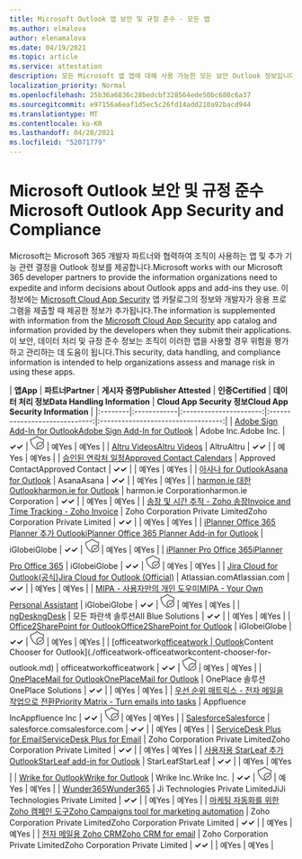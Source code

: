 ```yaml
---
title: Microsoft Outlook 앱 보안 및 규정 준수 - 모든 앱
ms.author: elmalova
author: elenamalova
ms.date: 04/19/2021
ms.topic: article
ms.service: attestation
description: 모든 Microsoft 앱 앱에 대해 사용 가능한 모든 보안 Outlook 정보입니다.
localization_priority: Normal
ms.openlocfilehash: 25b36a6836c28bedcbf328564ede50bc680c6a37
ms.sourcegitcommit: e97156a6eaf1d5ec5c26fd14add210a92bacd944
ms.translationtype: MT
ms.contentlocale: ko-KR
ms.lasthandoff: 04/28/2021
ms.locfileid: "52071779"
---
```

# <a name="microsoft-outlook-app-security-and-compliance"></a><span data-ttu-id="40d4a-103">Microsoft Outlook 보안 및 규정 준수</span><span class="sxs-lookup"><span data-stu-id="40d4a-103">Microsoft Outlook App Security and Compliance</span></span>

<span data-ttu-id="40d4a-104">Microsoft는 Microsoft 365 개발자 파트너와 협력하여 조직이 사용하는 앱 및 추가 기능 관련 결정을 Outlook 정보를 제공합니다.</span><span class="sxs-lookup"><span data-stu-id="40d4a-104">Microsoft works with our Microsoft 365 developer partners to provide the information organizations need to expedite and inform decisions about Outlook apps and add-ins they use.</span></span> <span data-ttu-id="40d4a-105">이 정보에는 [Microsoft Cloud App Security](https://www.microsoft.com/en-us/enterprise-mobility-security/cloud-app-security) 앱 카탈로그의 정보와 개발자가 응용 프로그램을 제출할 때 제공한 정보가 추가됩니다.</span><span class="sxs-lookup"><span data-stu-id="40d4a-105">The information is supplemented with information from the [Microsoft Cloud App Security](https://www.microsoft.com/en-us/enterprise-mobility-security/cloud-app-security) app catalog and information provided by the developers when they submit their applications.</span></span> <span data-ttu-id="40d4a-106">이 보안, 데이터 처리 및 규정 준수 정보는 조직이 이러한 앱을 사용할 경우 위험을 평가하고 관리하는 데 도움이 됩니다.</span><span class="sxs-lookup"><span data-stu-id="40d4a-106">This security, data handling, and compliance information is intended to help organizations assess and manage risk in using these apps.</span></span>

| <span data-ttu-id="40d4a-107">**앱**</span><span class="sxs-lookup"><span data-stu-id="40d4a-107">**App**</span></span> | <span data-ttu-id="40d4a-108">**파트너**</span><span class="sxs-lookup"><span data-stu-id="40d4a-108">**Partner**</span></span> | <span data-ttu-id="40d4a-109">**게시자 증명**</span><span class="sxs-lookup"><span data-stu-id="40d4a-109">**Publisher Attested**</span></span> | <span data-ttu-id="40d4a-110">**인증**</span><span class="sxs-lookup"><span data-stu-id="40d4a-110">**Certified**</span></span> | <span data-ttu-id="40d4a-111">**데이터 처리 정보**</span><span class="sxs-lookup"><span data-stu-id="40d4a-111">**Data Handling Information**</span></span> | <span data-ttu-id="40d4a-112">**Cloud App Security 정보**</span><span class="sxs-lookup"><span data-stu-id="40d4a-112">**Cloud App Security Information**</span></span> |
|:--------|:------------|:----------------------:|:-----------------------------:|:----------------------------------:|
| [<span data-ttu-id="40d4a-113">Adobe Sign Add-In for Outlook</span><span class="sxs-lookup"><span data-stu-id="40d4a-113">Adobe Sign Add-In for Outlook</span></span>](./adobe-inc-sign-add-in-for-outlook.md) | <span data-ttu-id="40d4a-114">Adobe Inc.</span><span class="sxs-lookup"><span data-stu-id="40d4a-114">Adobe Inc.</span></span> | <span data-ttu-id="40d4a-115">**✓**</span><span class="sxs-lookup"><span data-stu-id="40d4a-115">**✓**</span></span> | <img alt="Certified application badge" src="../media/certified-badge.png" height="25" width="25" /> | <span data-ttu-id="40d4a-116">예</span><span class="sxs-lookup"><span data-stu-id="40d4a-116">Yes</span></span> | <span data-ttu-id="40d4a-117">예</span><span class="sxs-lookup"><span data-stu-id="40d4a-117">Yes</span></span> |
| [<span data-ttu-id="40d4a-118">Altru Videos</span><span class="sxs-lookup"><span data-stu-id="40d4a-118">Altru Videos</span></span>](./altru-videos.md) | <span data-ttu-id="40d4a-119">Altru</span><span class="sxs-lookup"><span data-stu-id="40d4a-119">Altru</span></span> | <span data-ttu-id="40d4a-120">**✓**</span><span class="sxs-lookup"><span data-stu-id="40d4a-120">**✓**</span></span> |  | <span data-ttu-id="40d4a-121">예</span><span class="sxs-lookup"><span data-stu-id="40d4a-121">Yes</span></span> | <span data-ttu-id="40d4a-122">예</span><span class="sxs-lookup"><span data-stu-id="40d4a-122">Yes</span></span> |
| [<span data-ttu-id="40d4a-123">승인된 연락처 일정</span><span class="sxs-lookup"><span data-stu-id="40d4a-123">Approved Contact Calendars</span></span>](./approved-contact-calendars.md) | <span data-ttu-id="40d4a-124">Approved Contact</span><span class="sxs-lookup"><span data-stu-id="40d4a-124">Approved Contact</span></span> | <span data-ttu-id="40d4a-125">**✓**</span><span class="sxs-lookup"><span data-stu-id="40d4a-125">**✓**</span></span> |  | <span data-ttu-id="40d4a-126">예</span><span class="sxs-lookup"><span data-stu-id="40d4a-126">Yes</span></span> | <span data-ttu-id="40d4a-127">예</span><span class="sxs-lookup"><span data-stu-id="40d4a-127">Yes</span></span> |
| [<span data-ttu-id="40d4a-128">아사나 for Outlook</span><span class="sxs-lookup"><span data-stu-id="40d4a-128">Asana for Outlook</span></span>](./asana-for-outlook.md) | <span data-ttu-id="40d4a-129">Asana</span><span class="sxs-lookup"><span data-stu-id="40d4a-129">Asana</span></span> | <span data-ttu-id="40d4a-130">**✓**</span><span class="sxs-lookup"><span data-stu-id="40d4a-130">**✓**</span></span> |  | <span data-ttu-id="40d4a-131">예</span><span class="sxs-lookup"><span data-stu-id="40d4a-131">Yes</span></span> | <span data-ttu-id="40d4a-132">예</span><span class="sxs-lookup"><span data-stu-id="40d4a-132">Yes</span></span> |
| [<span data-ttu-id="40d4a-133">harmon.ie 대한 Outlook</span><span class="sxs-lookup"><span data-stu-id="40d4a-133">harmon.ie for Outlook</span></span>](./harmonie-corporation-for-outlook.md) | <span data-ttu-id="40d4a-134">harmon.ie Corporation</span><span class="sxs-lookup"><span data-stu-id="40d4a-134">harmon.ie Corporation</span></span> | <span data-ttu-id="40d4a-135">**✓**</span><span class="sxs-lookup"><span data-stu-id="40d4a-135">**✓**</span></span> |  | <span data-ttu-id="40d4a-136">예</span><span class="sxs-lookup"><span data-stu-id="40d4a-136">Yes</span></span> | <span data-ttu-id="40d4a-137">예</span><span class="sxs-lookup"><span data-stu-id="40d4a-137">Yes</span></span> |
| [<span data-ttu-id="40d4a-138">송장 및 시간 추적 - Zoho 송장</span><span class="sxs-lookup"><span data-stu-id="40d4a-138">Invoice and Time Tracking - Zoho Invoice</span></span>](./zoho-corporation-private-limited-invoice-and-time-tracking.md) | <span data-ttu-id="40d4a-139">Zoho Corporation Private Limited</span><span class="sxs-lookup"><span data-stu-id="40d4a-139">Zoho Corporation Private Limited</span></span> | <span data-ttu-id="40d4a-140">**✓**</span><span class="sxs-lookup"><span data-stu-id="40d4a-140">**✓**</span></span> |  | <span data-ttu-id="40d4a-141">예</span><span class="sxs-lookup"><span data-stu-id="40d4a-141">Yes</span></span> | <span data-ttu-id="40d4a-142">예</span><span class="sxs-lookup"><span data-stu-id="40d4a-142">Yes</span></span> |
| [<span data-ttu-id="40d4a-143">iPlanner Office 365 Planner 추가 Outlook</span><span class="sxs-lookup"><span data-stu-id="40d4a-143">iPlanner Office 365 Planner Add-in for Outlook</span></span>](./iglobe-iplanner-office-365-planner-add-in-for-outlook.md) | <span data-ttu-id="40d4a-144">iGlobe</span><span class="sxs-lookup"><span data-stu-id="40d4a-144">iGlobe</span></span> | <span data-ttu-id="40d4a-145">**✓**</span><span class="sxs-lookup"><span data-stu-id="40d4a-145">**✓**</span></span> | <img alt="Certified application badge" src="../media/certified-badge.png" height="25" width="25" /> | <span data-ttu-id="40d4a-146">예</span><span class="sxs-lookup"><span data-stu-id="40d4a-146">Yes</span></span> | <span data-ttu-id="40d4a-147">예</span><span class="sxs-lookup"><span data-stu-id="40d4a-147">Yes</span></span> |
| [<span data-ttu-id="40d4a-148">iPlanner Pro Office 365</span><span class="sxs-lookup"><span data-stu-id="40d4a-148">iPlanner Pro Office 365</span></span>](./iglobe-iplanner-pro-office-365.md) | <span data-ttu-id="40d4a-149">iGlobe</span><span class="sxs-lookup"><span data-stu-id="40d4a-149">iGlobe</span></span> | <span data-ttu-id="40d4a-150">**✓**</span><span class="sxs-lookup"><span data-stu-id="40d4a-150">**✓**</span></span> | <img alt="Certified application badge" src="../media/certified-badge.png" height="25" width="25" /> | <span data-ttu-id="40d4a-151">예</span><span class="sxs-lookup"><span data-stu-id="40d4a-151">Yes</span></span> | <span data-ttu-id="40d4a-152">예</span><span class="sxs-lookup"><span data-stu-id="40d4a-152">Yes</span></span> |
| [<span data-ttu-id="40d4a-153">Jira Cloud for Outlook(공식)</span><span class="sxs-lookup"><span data-stu-id="40d4a-153">Jira Cloud for Outlook (Official)</span></span>](./atlassiancom-jira-cloud-for-outlook-official.md) | <span data-ttu-id="40d4a-154">Atlassian.com</span><span class="sxs-lookup"><span data-stu-id="40d4a-154">Atlassian.com</span></span> | <span data-ttu-id="40d4a-155">**✓**</span><span class="sxs-lookup"><span data-stu-id="40d4a-155">**✓**</span></span> |  | <span data-ttu-id="40d4a-156">예</span><span class="sxs-lookup"><span data-stu-id="40d4a-156">Yes</span></span> | <span data-ttu-id="40d4a-157">예</span><span class="sxs-lookup"><span data-stu-id="40d4a-157">Yes</span></span> |
| [<span data-ttu-id="40d4a-158">MIPA - 사용자만의 개인 도우미</span><span class="sxs-lookup"><span data-stu-id="40d4a-158">MIPA - Your Own Personal Assistant</span></span>](./iglobe-mipa-your-own-personal-assistant.md) | <span data-ttu-id="40d4a-159">iGlobe</span><span class="sxs-lookup"><span data-stu-id="40d4a-159">iGlobe</span></span> | <span data-ttu-id="40d4a-160">**✓**</span><span class="sxs-lookup"><span data-stu-id="40d4a-160">**✓**</span></span> | <img alt="Certified application badge" src="../media/certified-badge.png" height="25" width="25" /> | <span data-ttu-id="40d4a-161">예</span><span class="sxs-lookup"><span data-stu-id="40d4a-161">Yes</span></span> | <span data-ttu-id="40d4a-162">예</span><span class="sxs-lookup"><span data-stu-id="40d4a-162">Yes</span></span> |
| [<span data-ttu-id="40d4a-163">ngDesk</span><span class="sxs-lookup"><span data-stu-id="40d4a-163">ngDesk</span></span>](./all-blue-solutions-ngdesk.md) | <span data-ttu-id="40d4a-164">모든 파란색 솔루션</span><span class="sxs-lookup"><span data-stu-id="40d4a-164">All Blue Solutions</span></span> | <span data-ttu-id="40d4a-165">**✓**</span><span class="sxs-lookup"><span data-stu-id="40d4a-165">**✓**</span></span> |  | <span data-ttu-id="40d4a-166">예</span><span class="sxs-lookup"><span data-stu-id="40d4a-166">Yes</span></span> | <span data-ttu-id="40d4a-167">예</span><span class="sxs-lookup"><span data-stu-id="40d4a-167">Yes</span></span> |
| [<span data-ttu-id="40d4a-168">Office2SharePoint for Outlook</span><span class="sxs-lookup"><span data-stu-id="40d4a-168">Office2SharePoint for Outlook</span></span>](./iglobe-office2sharepoint-for-outlook.md) | <span data-ttu-id="40d4a-169">iGlobe</span><span class="sxs-lookup"><span data-stu-id="40d4a-169">iGlobe</span></span> | <span data-ttu-id="40d4a-170">**✓**</span><span class="sxs-lookup"><span data-stu-id="40d4a-170">**✓**</span></span> | <img alt="Certified application badge" src="../media/certified-badge.png" height="25" width="25" /> | <span data-ttu-id="40d4a-171">예</span><span class="sxs-lookup"><span data-stu-id="40d4a-171">Yes</span></span> | <span data-ttu-id="40d4a-172">예</span><span class="sxs-lookup"><span data-stu-id="40d4a-172">Yes</span></span> |
| <span data-ttu-id="40d4a-173">[officeatwork</span><span class="sxs-lookup"><span data-stu-id="40d4a-173">[officeatwork</span></span> | <span data-ttu-id="40d4a-174">Outlook](./officeatwork-officeatworkcontent-chooser-for-outlook.md)</span><span class="sxs-lookup"><span data-stu-id="40d4a-174">Content Chooser for Outlook](./officeatwork-officeatworkcontent-chooser-for-outlook.md)</span></span> | <span data-ttu-id="40d4a-175">officeatwork</span><span class="sxs-lookup"><span data-stu-id="40d4a-175">officeatwork</span></span> | <span data-ttu-id="40d4a-176">**✓**</span><span class="sxs-lookup"><span data-stu-id="40d4a-176">**✓**</span></span> | <img alt="Certified application badge" src="../media/certified-badge.png" height="25" width="25" /> | <span data-ttu-id="40d4a-177">예</span><span class="sxs-lookup"><span data-stu-id="40d4a-177">Yes</span></span> | <span data-ttu-id="40d4a-178">예</span><span class="sxs-lookup"><span data-stu-id="40d4a-178">Yes</span></span> |
| [<span data-ttu-id="40d4a-179">OnePlaceMail for Outlook</span><span class="sxs-lookup"><span data-stu-id="40d4a-179">OnePlaceMail for Outlook</span></span>](./oneplace-solutions-oneplacemail-for-outlook.md) | <span data-ttu-id="40d4a-180">OnePlace 솔루션</span><span class="sxs-lookup"><span data-stu-id="40d4a-180">OnePlace Solutions</span></span> | <span data-ttu-id="40d4a-181">**✓**</span><span class="sxs-lookup"><span data-stu-id="40d4a-181">**✓**</span></span> |  | <span data-ttu-id="40d4a-182">예</span><span class="sxs-lookup"><span data-stu-id="40d4a-182">Yes</span></span> | <span data-ttu-id="40d4a-183">예</span><span class="sxs-lookup"><span data-stu-id="40d4a-183">Yes</span></span> |
| [<span data-ttu-id="40d4a-184">우선 순위 매트릭스 - 전자 메일을 작업으로 전환</span><span class="sxs-lookup"><span data-stu-id="40d4a-184">Priority Matrix - Turn emails into tasks</span></span>](./appfluence-inc-priority-matrix-turn-emails-into-tasks.md) | <span data-ttu-id="40d4a-185">Appfluence Inc</span><span class="sxs-lookup"><span data-stu-id="40d4a-185">Appfluence Inc</span></span> | <span data-ttu-id="40d4a-186">**✓**</span><span class="sxs-lookup"><span data-stu-id="40d4a-186">**✓**</span></span> | <img alt="Certified application badge" src="../media/certified-badge.png" height="25" width="25" /> | <span data-ttu-id="40d4a-187">예</span><span class="sxs-lookup"><span data-stu-id="40d4a-187">Yes</span></span> | <span data-ttu-id="40d4a-188">예</span><span class="sxs-lookup"><span data-stu-id="40d4a-188">Yes</span></span> |
| [<span data-ttu-id="40d4a-189">Salesforce</span><span class="sxs-lookup"><span data-stu-id="40d4a-189">Salesforce</span></span>](./salesforcecom-salesforce.md) | <span data-ttu-id="40d4a-190">salesforce.com</span><span class="sxs-lookup"><span data-stu-id="40d4a-190">salesforce.com</span></span> | <span data-ttu-id="40d4a-191">**✓**</span><span class="sxs-lookup"><span data-stu-id="40d4a-191">**✓**</span></span> |  | <span data-ttu-id="40d4a-192">예</span><span class="sxs-lookup"><span data-stu-id="40d4a-192">Yes</span></span> | <span data-ttu-id="40d4a-193">예</span><span class="sxs-lookup"><span data-stu-id="40d4a-193">Yes</span></span> |
| [<span data-ttu-id="40d4a-194">ServiceDesk Plus for Email</span><span class="sxs-lookup"><span data-stu-id="40d4a-194">ServiceDesk Plus for Email</span></span>](./zoho-corporation-private-limited-servicedesk-plus-for-email.md) | <span data-ttu-id="40d4a-195">Zoho Corporation Private Limited</span><span class="sxs-lookup"><span data-stu-id="40d4a-195">Zoho Corporation Private Limited</span></span> | <span data-ttu-id="40d4a-196">**✓**</span><span class="sxs-lookup"><span data-stu-id="40d4a-196">**✓**</span></span> |  | <span data-ttu-id="40d4a-197">예</span><span class="sxs-lookup"><span data-stu-id="40d4a-197">Yes</span></span> | <span data-ttu-id="40d4a-198">예</span><span class="sxs-lookup"><span data-stu-id="40d4a-198">Yes</span></span> |
| [<span data-ttu-id="40d4a-199">사용자용 StarLeaf 추가 Outlook</span><span class="sxs-lookup"><span data-stu-id="40d4a-199">StarLeaf add-in for Outlook</span></span>](./starleaf-add-in-for-outlook.md) | <span data-ttu-id="40d4a-200">StarLeaf</span><span class="sxs-lookup"><span data-stu-id="40d4a-200">StarLeaf</span></span> | <span data-ttu-id="40d4a-201">**✓**</span><span class="sxs-lookup"><span data-stu-id="40d4a-201">**✓**</span></span> |  | <span data-ttu-id="40d4a-202">예</span><span class="sxs-lookup"><span data-stu-id="40d4a-202">Yes</span></span> | <span data-ttu-id="40d4a-203">예</span><span class="sxs-lookup"><span data-stu-id="40d4a-203">Yes</span></span> |
| [<span data-ttu-id="40d4a-204">Wrike for Outlook</span><span class="sxs-lookup"><span data-stu-id="40d4a-204">Wrike for Outlook</span></span>](./wrike-inc-for-outlook.md) | <span data-ttu-id="40d4a-205">Wrike Inc.</span><span class="sxs-lookup"><span data-stu-id="40d4a-205">Wrike Inc.</span></span> | <span data-ttu-id="40d4a-206">**✓**</span><span class="sxs-lookup"><span data-stu-id="40d4a-206">**✓**</span></span> | <img alt="Certified application badge" src="../media/certified-badge.png" height="25" width="25" /> | <span data-ttu-id="40d4a-207">예</span><span class="sxs-lookup"><span data-stu-id="40d4a-207">Yes</span></span> | <span data-ttu-id="40d4a-208">예</span><span class="sxs-lookup"><span data-stu-id="40d4a-208">Yes</span></span> |
| [<span data-ttu-id="40d4a-209">Wunder365</span><span class="sxs-lookup"><span data-stu-id="40d4a-209">Wunder365</span></span>](./jiji-technologies-private-limited-wunder365.md) | <span data-ttu-id="40d4a-210">Ji Technologies Private Limited</span><span class="sxs-lookup"><span data-stu-id="40d4a-210">JiJi Technologies Private Limited</span></span> | <span data-ttu-id="40d4a-211">**✓**</span><span class="sxs-lookup"><span data-stu-id="40d4a-211">**✓**</span></span> |  | <span data-ttu-id="40d4a-212">예</span><span class="sxs-lookup"><span data-stu-id="40d4a-212">Yes</span></span> | <span data-ttu-id="40d4a-213">예</span><span class="sxs-lookup"><span data-stu-id="40d4a-213">Yes</span></span> |
| [<span data-ttu-id="40d4a-214">마케팅 자동화를 위한 Zoho 캠페인 도구</span><span class="sxs-lookup"><span data-stu-id="40d4a-214">Zoho Campaigns tool for marketing automation</span></span>](./zoho-corporation-private-limited-campaigns-tool-for-marketing-automation.md) | <span data-ttu-id="40d4a-215">Zoho Corporation Private Limited</span><span class="sxs-lookup"><span data-stu-id="40d4a-215">Zoho Corporation Private Limited</span></span> | <span data-ttu-id="40d4a-216">**✓**</span><span class="sxs-lookup"><span data-stu-id="40d4a-216">**✓**</span></span> |  | <span data-ttu-id="40d4a-217">예</span><span class="sxs-lookup"><span data-stu-id="40d4a-217">Yes</span></span> | <span data-ttu-id="40d4a-218">예</span><span class="sxs-lookup"><span data-stu-id="40d4a-218">Yes</span></span> |
| [<span data-ttu-id="40d4a-219">전자 메일용 Zoho CRM</span><span class="sxs-lookup"><span data-stu-id="40d4a-219">Zoho CRM for email</span></span>](./zoho-corporation-private-limited-crm-for-email.md) | <span data-ttu-id="40d4a-220">Zoho Corporation Private Limited</span><span class="sxs-lookup"><span data-stu-id="40d4a-220">Zoho Corporation Private Limited</span></span> | <span data-ttu-id="40d4a-221">**✓**</span><span class="sxs-lookup"><span data-stu-id="40d4a-221">**✓**</span></span> |  | <span data-ttu-id="40d4a-222">예</span><span class="sxs-lookup"><span data-stu-id="40d4a-222">Yes</span></span> | <span data-ttu-id="40d4a-223">예</span><span class="sxs-lookup"><span data-stu-id="40d4a-223">Yes</span></span> |
